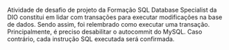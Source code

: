 Atividade de desafio de projeto da Formação SQL Database Specialist da DIO constitui em lidar com transações para executar modificações na base de dados. Sendo assim, foi relembrado como executar uma transação. Principalmente, é preciso desabilitar o autocommit do MySQL. Caso contrário, cada instrução SQL executada será confirmada. 
